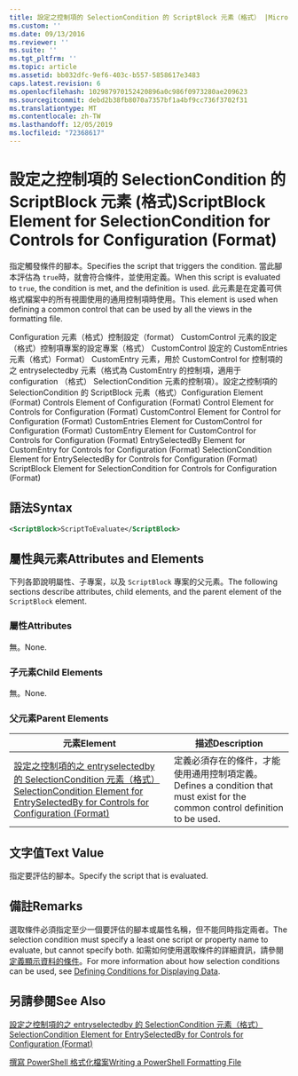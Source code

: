 ```yaml
---
title: 設定之控制項的 SelectionCondition 的 ScriptBlock 元素（格式） |Microsoft Docs
ms.custom: ''
ms.date: 09/13/2016
ms.reviewer: ''
ms.suite: ''
ms.tgt_pltfrm: ''
ms.topic: article
ms.assetid: bb032dfc-9ef6-403c-b557-5858617e3483
caps.latest.revision: 6
ms.openlocfilehash: 102987970152420896a0c986f0973280ae209623
ms.sourcegitcommit: debd2b38fb8070a7357bf1a4bf9cc736f3702f31
ms.translationtype: MT
ms.contentlocale: zh-TW
ms.lasthandoff: 12/05/2019
ms.locfileid: "72368617"
---
```

# <a name="scriptblock-element-for-selectioncondition-for-controls-for-configuration-format"></a><span data-ttu-id="9bca2-102">設定之控制項的 SelectionCondition 的 ScriptBlock 元素 (格式)</span><span class="sxs-lookup"><span data-stu-id="9bca2-102">ScriptBlock Element for SelectionCondition for Controls for Configuration (Format)</span></span>

<span data-ttu-id="9bca2-103">指定觸發條件的腳本。</span><span class="sxs-lookup"><span data-stu-id="9bca2-103">Specifies the script that triggers the condition.</span></span> <span data-ttu-id="9bca2-104">當此腳本評估為 `true`時，就會符合條件，並使用定義。</span><span class="sxs-lookup"><span data-stu-id="9bca2-104">When this script is evaluated to `true`, the condition is met, and the definition is used.</span></span> <span data-ttu-id="9bca2-105">此元素是在定義可供格式檔案中的所有視圖使用的通用控制項時使用。</span><span class="sxs-lookup"><span data-stu-id="9bca2-105">This element is used when defining a common control that can be used by all the views in the formatting file.</span></span>

<span data-ttu-id="9bca2-106">Configuration 元素（格式）控制設定（format） CustomControl 元素的設定（格式）控制項專案的設定專案（格式） CustomControl 設定的 CustomEntries 元素（格式）Format） CustomEntry 元素，用於 CustomControl for 控制項的之 entryselectedby 元素（格式為 CustomEntry 的控制項，適用于 configuration （格式） SelectionCondition 元素的控制項）。設定之控制項的 SelectionCondition 的 ScriptBlock 元素（格式）</span><span class="sxs-lookup"><span data-stu-id="9bca2-106">Configuration Element (Format) Controls Element of Configuration (Format) Control Element for Controls for Configuration (Format) CustomControl Element for Control for Configuration (Format) CustomEntries Element for CustomControl for Configuration (Format) CustomEntry Element for CustomControl for Controls for Configuration (Format) EntrySelectedBy Element for CustomEntry for Controls for Configuration (Format) SelectionCondition Element for EntrySelectedBy for Controls for Configuration (Format) ScriptBlock Element for SelectionCondition for Controls for Configuration (Format)</span></span>

## <a name="syntax"></a><span data-ttu-id="9bca2-107">語法</span><span class="sxs-lookup"><span data-stu-id="9bca2-107">Syntax</span></span>

```xml
<ScriptBlock>ScriptToEvaluate</ScriptBlock>
```

## <a name="attributes-and-elements"></a><span data-ttu-id="9bca2-108">屬性與元素</span><span class="sxs-lookup"><span data-stu-id="9bca2-108">Attributes and Elements</span></span>

<span data-ttu-id="9bca2-109">下列各節說明屬性、子專案，以及 `ScriptBlock` 專案的父元素。</span><span class="sxs-lookup"><span data-stu-id="9bca2-109">The following sections describe attributes, child elements, and the parent element of the `ScriptBlock` element.</span></span>

### <a name="attributes"></a><span data-ttu-id="9bca2-110">屬性</span><span class="sxs-lookup"><span data-stu-id="9bca2-110">Attributes</span></span>

<span data-ttu-id="9bca2-111">無。</span><span class="sxs-lookup"><span data-stu-id="9bca2-111">None.</span></span>

### <a name="child-elements"></a><span data-ttu-id="9bca2-112">子元素</span><span class="sxs-lookup"><span data-stu-id="9bca2-112">Child Elements</span></span>

<span data-ttu-id="9bca2-113">無。</span><span class="sxs-lookup"><span data-stu-id="9bca2-113">None.</span></span>

### <a name="parent-elements"></a><span data-ttu-id="9bca2-114">父元素</span><span class="sxs-lookup"><span data-stu-id="9bca2-114">Parent Elements</span></span>

|<span data-ttu-id="9bca2-115">元素</span><span class="sxs-lookup"><span data-stu-id="9bca2-115">Element</span></span>|<span data-ttu-id="9bca2-116">描述</span><span class="sxs-lookup"><span data-stu-id="9bca2-116">Description</span></span>|
|-------------|-----------------|
|[<span data-ttu-id="9bca2-117">設定之控制項的之 entryselectedby 的 SelectionCondition 元素（格式）</span><span class="sxs-lookup"><span data-stu-id="9bca2-117">SelectionCondition Element for EntrySelectedBy for Controls for Configuration (Format)</span></span>](./selectioncondition-element-for-entryselectedby-for-controls-for-configuration-format.md)|<span data-ttu-id="9bca2-118">定義必須存在的條件，才能使用通用控制項定義。</span><span class="sxs-lookup"><span data-stu-id="9bca2-118">Defines a condition that must exist for the common control definition to be used.</span></span>|

## <a name="text-value"></a><span data-ttu-id="9bca2-119">文字值</span><span class="sxs-lookup"><span data-stu-id="9bca2-119">Text Value</span></span>

<span data-ttu-id="9bca2-120">指定要評估的腳本。</span><span class="sxs-lookup"><span data-stu-id="9bca2-120">Specify the script that is evaluated.</span></span>

## <a name="remarks"></a><span data-ttu-id="9bca2-121">備註</span><span class="sxs-lookup"><span data-stu-id="9bca2-121">Remarks</span></span>

<span data-ttu-id="9bca2-122">選取條件必須指定至少一個要評估的腳本或屬性名稱，但不能同時指定兩者。</span><span class="sxs-lookup"><span data-stu-id="9bca2-122">The selection condition must specify a least one script or property name to evaluate, but cannot specify both.</span></span> <span data-ttu-id="9bca2-123">如需如何使用選取條件的詳細資訊，請參閱[定義顯示資料的條件](./defining-conditions-for-displaying-data.md)。</span><span class="sxs-lookup"><span data-stu-id="9bca2-123">For more information about how selection conditions can be used, see [Defining Conditions for Displaying Data](./defining-conditions-for-displaying-data.md).</span></span>

## <a name="see-also"></a><span data-ttu-id="9bca2-124">另請參閱</span><span class="sxs-lookup"><span data-stu-id="9bca2-124">See Also</span></span>

[<span data-ttu-id="9bca2-125">設定之控制項的之 entryselectedby 的 SelectionCondition 元素（格式）</span><span class="sxs-lookup"><span data-stu-id="9bca2-125">SelectionCondition Element for EntrySelectedBy for Controls for Configuration (Format)</span></span>](./selectioncondition-element-for-entryselectedby-for-controls-for-configuration-format.md)

[<span data-ttu-id="9bca2-126">撰寫 PowerShell 格式化檔案</span><span class="sxs-lookup"><span data-stu-id="9bca2-126">Writing a PowerShell Formatting File</span></span>](./writing-a-powershell-formatting-file.md)
